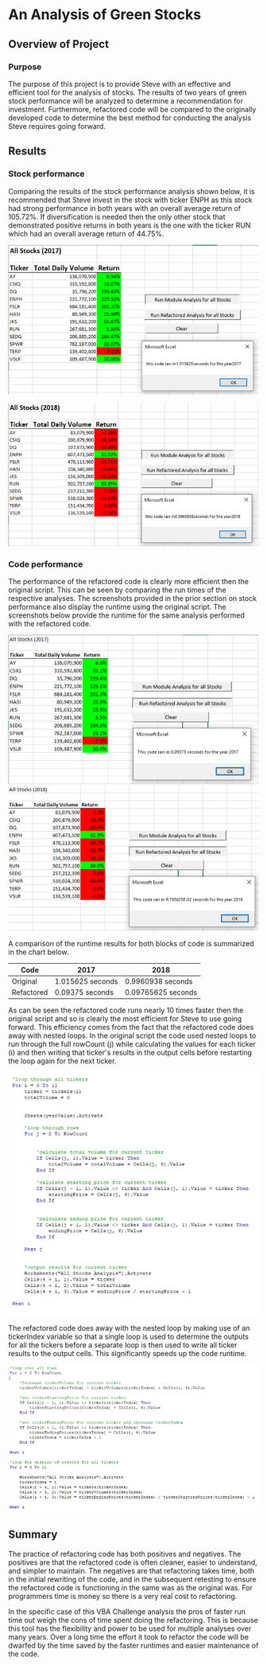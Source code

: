 # An Analysis of Green Stocks

## Overview of Project

### Purpose

The purpose of this project is to provide Steve with an effective and efficient tool for the analysis of stocks. The results of two years of green stock performance will be analyzed to determine a recommendation for investment. Furthermore, refactored code will be compared to the originally developed code to determine the best method for conducting the analysis Steve requires going forward.

## Results

### Stock performance

Comparing the results of the stock performance analysis shown below, it is recommended that Steve invest in the stock with ticker ENPH as this stock had strong performance in both years with an overall average return of 105.72%. If diversification is needed then the only other stock that demonstrated positive returns in both years is the one with the ticker RUN which had an overall average return of 44.75%.

![Original script 2017 analysis](./Original_script_2017_analysis.PNG)

![Original script 2018 analysis](./Original_script_2018_analysis.PNG)

### Code performance

The performance of the refactored code is clearly more efficient then the original script. This can be seen by comparing the run times of the respective analyses. The screenshots provided in the prior section on stock performance also display the runtime using the original script. The screenshots below provide the runtime for the same analysis performed with the refactored code. 

![Refactored 2017 analysis](./VBA_Challenge_2017.PNG)
![Refactored 2018 analysis](./VBA_Challenge_2018.PNG)

A comparison of the runtime results for both blocks of code is summarized in the chart below.

|Code| 2017 | 2018 |
|---|---|---|
|Original|1.015625 seconds|0.9960938 seconds|
|Refactored|0.09375 seconds|0.09765625 seconds|

As can be seen the refactored code runs nearly 10 times faster then the original script and so is clearly the most efficient for Steve to use going forward. This efficiency comes from the fact that the refactored code does away with nested loops. In the original script the code used nested loops to run through the full rowCount (j) while calculating the values for each ticker (i) and then writing that ticker's results in the output cells before restarting the loop again for the next ticker.

![Original script code snip](./Original_script_code_snip.png)

The refactored code does away with the nested loop by making use of an tickerIndex variable so that a single loop is used to determine the outputs for all the tickers before  a separate loop is then used to write all ticker results to the output cells. This significantly speeds up the code runtime.

![Refactored_code_snip](./Refactored_code_snip.png)


## Summary

The practice of refactoring code has both positives and negatives. The positives are that the refactored code is often cleaner, easier to understand, and simpler to maintain. The negatives are that refactoring takes time, both in the initial rewriting of the code, and in the subsequent retesting to ensure the refactored code is functioning in the same was as the original was. For programmers time is money so there is a very real cost to refactoring. 

In the specific case of this VBA Challenge analysis the pros of faster run time out weigh the cons of time spent doing the refactoring. This is because this tool has the flexibility and power to be used for multiple analyses over many years. Over a long time the effort it took to refactor the code will be dwarfed by the time saved by the faster runtimes and easier maintenance of the code. 
